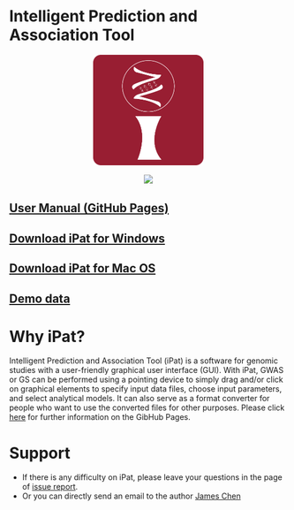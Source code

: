# Intelligent Prediction and Association Tool

<a href="http://poissonfish.github.io/iPat"> <p align="center"><img src = "docs/md/icon.png" width = 200></p> </a>
<a href="http://poissonfish.github.io/iPat"> <p align="center"><img src = "docs/md/Welcom_Demo.gif"></p></a>

## [User Manual (GitHub Pages)](http://poissonfish.github.io/iPat)
## [Download iPat for Windows](http://zzlab.net/iPat/iPat.zip)
## [Download iPat for Mac OS](http://zzlab.net/iPat/iPat_Installer.dmg)
## [Demo data](http://zzlab.net/iPat/demo.zip)

# Why iPat?
 Intelligent Prediction and Association Tool (iPat) is a software for genomic studies with a user-friendly graphical user interface (GUI). With iPat, GWAS or GS can be performed using a pointing device to simply drag and/or click on graphical elements to specify input data files, choose input parameters, and select analytical models. It can also serve as a format converter for people who want to use the converted files for other purposes. Please click [here](http://poissonfish.github.io/iPat) for further information on the GibHub Pages.

# Support

* If there is any difficulty on iPat, please leave your questions in the page of [issue report](https://github.com/Poissonfish/iPat/issues).
* Or you can directly send an email to the author [James Chen](mailto:chun-peng.chen@wsu.edu)
